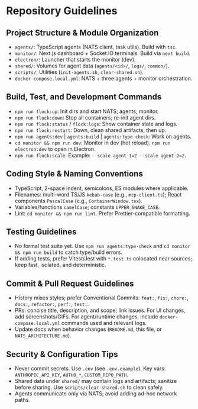 # Repository Guidelines

## Project Structure & Module Organization
- `agents/`: TypeScript agents (NATS client, task utils). Build with `tsc`.
- `monitor/`: Next.js dashboard + Socket.IO terminals. Build via `next build`.
- `electron/`: Launcher that starts the monitor (dev).
- `shared/`: Volumes for agent data (`agents/<id>/`, `logs/`, `common/`).
- `scripts/`: Utilities (`init-agents.sh`, `clear-shared.sh`).
- `docker-compose.local.yml`: NATS + three agents + monitor orchestration.

## Build, Test, and Development Commands
- `npm run flock:up`: Init dirs and start NATS, agents, monitor.
- `npm run flock:down`: Stop all containers; re-init agent dirs.
- `npm run flock:status` / `flock:logs`: Show container state and logs.
- `npm run flock:restart`: Down, clean shared artifacts, then up.
- `npm run agents:dev` | `agents:build` | `agents:type-check`: Work on agents.
- `cd monitor && npm run dev`: Monitor in dev (hot reload). `npm run electron:dev` to open in Electron.
- `npm run flock:scale`: Example: `--scale agent-1=2 --scale agent-2=2`.

## Coding Style & Naming Conventions
- TypeScript, 2-space indent, semicolons, ES modules where applicable.
- Filenames: multi-word TS/JS `kebab-case` (e.g., `mcp-client.ts`); React components `PascalCase` (e.g., `ContainerWindow.tsx`).
- Variables/functions `camelCase`; constants `UPPER_SNAKE_CASE`.
- Lint: `cd monitor && npm run lint`. Prefer Prettier-compatible formatting.

## Testing Guidelines
- No formal test suite yet. Use `npm run agents:type-check` and `cd monitor && npm run build` to catch type/build errors.
- If adding tests, prefer Vitest/Jest with `*.test.ts` colocated near sources; keep fast, isolated, and deterministic.

## Commit & Pull Request Guidelines
- History mixes styles; prefer Conventional Commits: `feat:`, `fix:`, `chore:`, `docs:`, `refactor:`, `perf:`, `test:`.
- PRs: concise title, description, and scope; link issues. For UI changes, add screenshots/GIFs. For agent/runtime changes, include `docker-compose.local.yml` commands used and relevant logs.
- Update docs when behavior changes (`README.md`, this file, or `NATS_ARCHITECTURE.md`).

## Security & Configuration Tips
- Never commit secrets. Use `.env` (see `.env.example`). Key vars: `ANTHROPIC_API_KEY`, `AUTH0_*`, `CUSTOM_REPO_PATH`.
- Shared data under `shared/` may contain logs and artifacts; sanitize before sharing. Use `scripts/clear-shared.sh` to clean safely.
- Agents communicate only via NATS; avoid adding ad-hoc network paths.

